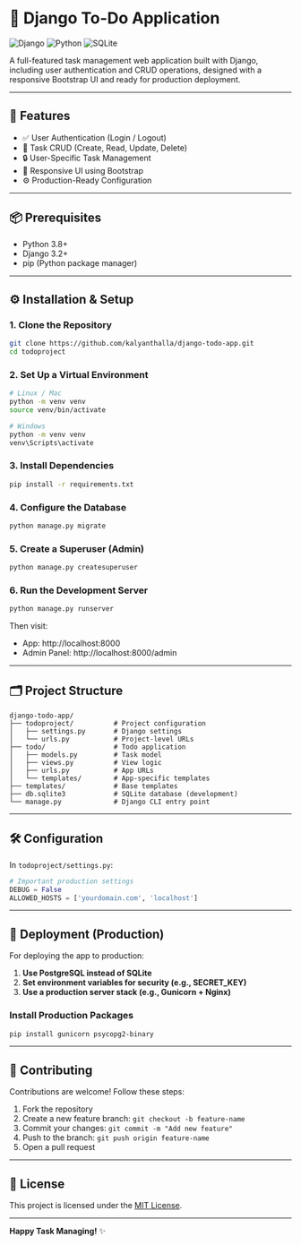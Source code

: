 # 📝 Django To-Do Application

![Django](https://img.shields.io/badge/Django-3.2-green)
![Python](https://img.shields.io/badge/Python-3.8%2B-blue)
![SQLite](https://img.shields.io/badge/Database-SQLite-lightgrey)

A full-featured task management web application built with Django, including user authentication and CRUD operations, designed with a responsive Bootstrap UI and ready for production deployment.

---

## 🚀 Features

- ✅ User Authentication (Login / Logout)
- 📝 Task CRUD (Create, Read, Update, Delete)
- 🔒 User-Specific Task Management
- 🎨 Responsive UI using Bootstrap
- ⚙️ Production-Ready Configuration

---

## 📦 Prerequisites

- Python 3.8+
- Django 3.2+
- pip (Python package manager)

---

## ⚙️ Installation & Setup

### 1. Clone the Repository

```bash
git clone https://github.com/kalyanthalla/django-todo-app.git
cd todoproject
```

### 2. Set Up a Virtual Environment

```bash
# Linux / Mac
python -m venv venv
source venv/bin/activate

# Windows
python -m venv venv
venv\Scripts\activate
```

### 3. Install Dependencies

```bash
pip install -r requirements.txt
```

### 4. Configure the Database

```bash
python manage.py migrate
```

### 5. Create a Superuser (Admin)

```bash
python manage.py createsuperuser
```

### 6. Run the Development Server

```bash
python manage.py runserver
```

Then visit:

- App: http://localhost:8000  
- Admin Panel: http://localhost:8000/admin

---

## 🗂️ Project Structure

```
django-todo-app/
├── todoproject/          # Project configuration
│   ├── settings.py       # Django settings
│   └── urls.py           # Project-level URLs
├── todo/                 # Todo application
│   ├── models.py         # Task model
│   ├── views.py          # View logic
│   ├── urls.py           # App URLs
│   └── templates/        # App-specific templates
├── templates/            # Base templates
├── db.sqlite3            # SQLite database (development)
└── manage.py             # Django CLI entry point
```

---

## 🛠️ Configuration

In `todoproject/settings.py`:

```python
# Important production settings
DEBUG = False
ALLOWED_HOSTS = ['yourdomain.com', 'localhost']
```

---

## 🚢 Deployment (Production)

For deploying the app to production:

1. **Use PostgreSQL instead of SQLite**
2. **Set environment variables for security (e.g., SECRET_KEY)**
3. **Use a production server stack (e.g., Gunicorn + Nginx)**

### Install Production Packages

```bash
pip install gunicorn psycopg2-binary
```

---

## 🤝 Contributing

Contributions are welcome! Follow these steps:

1. Fork the repository
2. Create a new feature branch: `git checkout -b feature-name`
3. Commit your changes: `git commit -m "Add new feature"`
4. Push to the branch: `git push origin feature-name`
5. Open a pull request

---

## 📄 License

This project is licensed under the [MIT License](LICENSE).

---

**Happy Task Managing!** ✨
